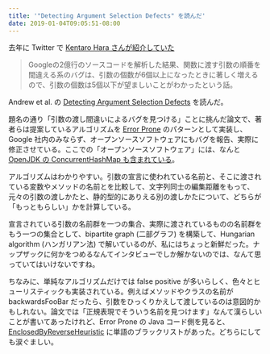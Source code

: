 ```yaml
---
title: '"Detecting Argument Selection Defects" を読んだ'
date: 2019-01-04T09:05:51-08:00
---
```

去年に Twitter で [Kentaro Hara さんが紹介していた](https://twitter.com/xharaken/status/1065050626223042560)

> Googleの2億行のソースコードを解析した結果、関数に渡す引数の順番を間違える系のバグは、引数の個数が6個以上になったときに著しく増えるので、引数の個数は5個以下が望ましいことがわかったという話。

Andrew et al. の [Detecting Argument Selection Defects](https://ai.google/research/pubs/pub46317) を読んだ。

題名の通り「引数の渡し間違いによるバグを見つける」ことに挑んだ論文で、著者らは提案しているアルゴリズムを [Error Prone](https://errorprone.info/) のパターンとして実装し、Google 社内のみならず、オープンソースソフトウェアにもバグを報告、実際に修正させている。ここでの「オープンソースソフトウェア」には、なんと [OpenJDK の ConcurrentHashMap も含まれている](https://bugs.openjdk.java.net/browse/JDK-8176402)。

アルゴリズムはわかりやすい。引数の宣言に使われている名前と、そこに渡されている変数やメソッドの名前とを比較して、文字列同士の編集距離をもって、元々の引数の渡しかたと、静的型的にありえる別の渡しかたについて、どちらが「もっともらしい」かを計算している。

宣言されている引数の名前群を一つの集合、実際に渡されているものの名前群をもう一つの集合として、bipartite graph (二部グラフ) を構築して、Hungarian algorithm (ハンガリアン法) で解いているのが、私にはちょっと新鮮だった。ナップザックに何かをつめるなんてインタビューでしか解かないのでは、なんて思っていてはいけないですね。

ちなみに、単純なアルゴリズムだけでは false positive が多いらしく、色々とヒューリスティックも実装されている。例えばメソッドやクラスの名前が backwardsFooBar だったら、引数をひっくりかえして渡しているのは意図的かもしれない。論文では「正規表現でそういう名前を見つけます」なんて漢らしいことが書いてあったけれど、Error Prone の Java コード側を見ると、[EnclosedByReverseHeuristic][EBRH] に単語のブラックリストがあった。どちらにしても涙ぐましい。


[EBRH]: https://github.com/google/error-prone/blob/11de3e4910b83f420bf22192b58cdbe0465a5679/core/src/main/java/com/google/errorprone/bugpatterns/argumentselectiondefects/EnclosedByReverseHeuristic.java#L36